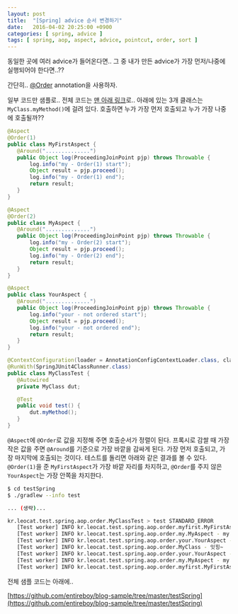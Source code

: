 ```yaml
---
layout: post
title:  "[Spring] advice 순서 변경하기"
date:   2016-04-02 20:25:00 +0900
categories: [ spring, advice ]
tags: [ spring, aop, aspect, advice, pointcut, order, sort ]
---
```


동일한 곳에 여러 advice가 들어온다면.. 그 중 내가 만든 advice가 가장 먼저/나중에 실행되어야 한다면..??

간단히.. [@Order](http://docs.spring.io/spring/docs/current/javadoc-api/org/springframework/core/annotation/Order.html) annotation을 사용하자.

일부 코드만 샘플로.. 전체 코드는 [맨 아래 링크](https://github.com/entireboy/blog-sample/tree/master/testSpring)로..
아래에 있는 3개 클래스는 `MyClass.myMethod()`에 걸려 있다. 호출하면 누가 가장 먼저 호출되고 누가 가장 나중에 호출될까??

```java
@Aspect
@Order(1)
public class MyFirstAspect {
   @Around("..............")
   public Object log(ProceedingJoinPoint pjp) throws Throwable {
       log.info("my - Order(1) start");
       Object result = pjp.proceed();
       log.info("my - Order(1) end");
       return result;
   }
}
```

```java
@Aspect
@Order(2)
public class MyAspect {
   @Around("..............")
   public Object log(ProceedingJoinPoint pjp) throws Throwable {
       log.info("my - Order(2) start");
       Object result = pjp.proceed();
       log.info("my - Order(2) end");
       return result;
   }
}
```

```java
@Aspect
public class YourAspect {
   @Around("..............")
   public Object log(ProceedingJoinPoint pjp) throws Throwable {
       log.info("your - not ordered start");
       Object result = pjp.proceed();
       log.info("your - not ordered end");
       return result;
   }
}
```

```java
@ContextConfiguration(loader = AnnotationConfigContextLoader.class, classes = SpringTestContextConfig.class)
@RunWith(SpringJUnit4ClassRunner.class)
public class MyClassTest {
   @Autowired
   private MyClass dut;

   @Test
   public void test() {
       dut.myMethod();
   }
}
```

`@Aspect`에 `@Order`로 값을 지정해 주면 호출순서가 정렬이 된다. 프록시로 감쌀 때 가장 작은 값을 주면 `@Around`를 기준으로 가장 바깥을 감싸게 된다. 가장 먼저 호출되고, 가장 마지막에 호출되는 것이다. 테스트를 돌리면 아래와 같은 결과를 볼 수 있다. `@Order(1)`을 준 `MyFirstAspect`가 가장 바깥 자리를 차지하고,  `@Order`를 주지 않은 `YourAspect`는 가장 안쪽을 차지한다.

```bash
$ cd testSpring
$ ./gradlew --info test

... (생략)...

kr.leocat.test.spring.aop.order.MyClassTest > test STANDARD_ERROR
   [Test worker] INFO kr.leocat.test.spring.aop.order.myfirst.MyFirstAspect - my - Order(1) start
   [Test worker] INFO kr.leocat.test.spring.aop.order.my.MyAspect - my - Order(2) start
   [Test worker] INFO kr.leocat.test.spring.aop.order.your.YourAspect - your - not ordered start
   [Test worker] INFO kr.leocat.test.spring.aop.order.MyClass - 잇힝~
   [Test worker] INFO kr.leocat.test.spring.aop.order.your.YourAspect - your - not ordered end
   [Test worker] INFO kr.leocat.test.spring.aop.order.my.MyAspect - my - Order(2) end
   [Test worker] INFO kr.leocat.test.spring.aop.order.myfirst.MyFirstAspect - my - Order(1) end
```

전체 샘플 코드는 아래에..

[https://github.com/entireboy/blog-sample/tree/master/testSpring](https://github.com/entireboy/blog-sample/tree/master/testSpring)
